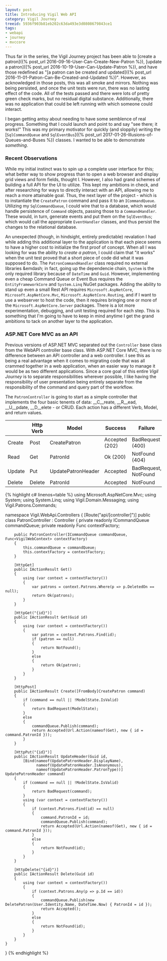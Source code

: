 ```yaml
---
layout: post
title: Introducing Vigil Web API
category: Vigil Journey
treeid: 5936f903b81eb202c63da493e3d0808679843ce1
tags:
- webapi
- journey
- mvccore
---
```


Thus far in the series, the Vigil Journey project has been able to [create a patron]({% post_url 2016-09-16-User-Can-Create-New-Patron %}), [update a patron]({% post_url 2016-10-19-User-Can-Update-Patron %}), and have those redefined as "[a patron can be created and updated]({% post_url 2016-11-01-Patron-Can-Be-Created-and-Updated %})". However, as acknowledged in those posts, this was all smoke and mirrors. Nothing was being persisted, and once the unit tests were run, there was no lasting effect of the code. All of the tests passed and there were lots of pretty green check marks, but no residual digital substance. Additionally, there was no application that could be left running with which someone could interact.

I began getting antsy about needing to have some semblence of real progress. Something that I could launch and point to and say "see there; it works!" This was my primary motivator for quickly (and sloppily) writing the [`SqlCommandQueue` and `SqlEventBus`]({% post_url 2017-01-26-Illusions-of-Queues-and-Buses %}) classes. I wanted to be able to demonstrate _something_.

### Recent Observations

While my initial instinct was to spin up a complete user interface for this; what better way to show progress than to open a web browser and display grid views and form fields, thought I. However, I also had grand schemes of building a full API for the UI to utilize. This kept my ambitions in check, and after researching for ways to directly interact with an API, allowing me to reach a more attainable goal. Thus, the next  layer of the project - which is to instantiate the `CreatePatron` command and pass it to an `ICommandQueue`. Utilizing my `SqlCommandQueue`, I could wire that to a database, which would handle persistence of `Command` objects, passing those to a `CommandHandler`. These would, in turn, generate events and put them on the `SqlEventBus`; which would call the appropriate `EventHandler` classes, and thus persist the changes to the relational database.

An unexpected (though, in hindsight, entirely predictable) revalation I had while adding this additional layer to the application is that each piece seems to have a higher cost to initialize the first proof of concept. When all I was looking for was the ability to _create a patron_, I could claim that "it works" when the unit test proved that a short piece of code did what it was supposed to do. The `PatronCommandHandler` class required no external libraries &emdash; in fact, going up the dependencie chain, `System` is the only required library because of `DateTime` and `Guid`. However, implementing even a cheap Command Queue or Event Bus requires the `EntityFrameworkCore` and `System.Linq` NuGet packages. Adding the ability to stand up even a small Rest API requires `Microsoft.AspNetCore`, `Microsoft.AspNetCore.Mvc`, `Microsoft.AspNetCore.Routing`, and if I want to use a webserver to host the code, then it requires bringing one or more of the `Microsoft.AspNetCore.Server` packages. There is a lot more experimentation, debugging, and unit testing required for each step. This is something that I'm going to have to keep in mind anytime I get the grand ambitions to tack on another layer to the application.

### ASP.NET Core MVC as an API

Previous versions of ASP.NET MVC separated out the `Controller` base class from the WebAPI controller base class. With ASP.NET Core MVC, there is no difference between an API controller and a web controller. I see this as being a real advantage when it comes to migrating code that was all crammed together in a web application, when an easier way to manage it would be as two different applications. Since a core goal of this entire _Vigil Journey_ is to separate responsibilities wherever possible, I like having the responsibility of user presentation being entirely separate from the responsibility of the command and query part of the workflow.

The `PatronController` is going to start as a simple controller that implements the four basic tenents of data: __C__reate, __R__ead, __U__pdate, __D__elete - or CRUD. Each action has a different Verb, Model, and return values.

|        | Http Verb | Model              | Success        | Failure              |
|--------|-----------|--------------------|----------------|----------------------|
| Create | Post      | CreatePatron       | Accepted (202) | BadRequest (400)     |
| Read   | Get       | PatronId           | Ok (200)       | NotFound (404)       |
| Update | Put       | UpdatePatronHeader | Accepted       | BadRequest, NotFound |
| Delete | Delete    | PatronId           | Accepted       | NotFound             |

{% highlight c# linenos=table %}
using Microsoft.AspNetCore.Mvc;
using System;
using System.Linq;
using Vigil.Domain.Messaging;
using Vigil.Patrons.Commands;

namespace Vigil.WebApi.Controllers
{
    [Route("api/[controller]")]
    public class PatronController : Controller
    {
        private readonly ICommandQueue commandQueue;
        private readonly Func<VigilWebContext> contextFactory;

        public PatronController(ICommandQueue commandQueue, Func<VigilWebContext> contextFactory)
        {
            this.commandQueue = commandQueue;
            this.contextFactory = contextFactory;
        }

        [HttpGet]
        public IActionResult Get()
        {
            using (var context = contextFactory())
            {
                var patrons = context.Patrons.Where(p => p.DeletedOn == null);
                return Ok(patrons);
            }
        }

        [HttpGet("{id}")]
        public IActionResult Get(Guid id)
        {
            using (var context = contextFactory())
            {
                var patron = context.Patrons.Find(id);
                if (patron == null)
                {
                    return NotFound();
                }
                else
                {
                    return Ok(patron);
                }
            }
        }

        [HttpPost]
        public IActionResult Create([FromBody]CreatePatron command)
        {
            if (command == null || !ModelState.IsValid)
            {
                return BadRequest(ModelState);
            }
            else
            {
                commandQueue.Publish(command);
                return Accepted(Url.Action(nameof(Get), new { id = command.PatronId }));
            }
        }

        [HttpPut("{id}")]
        public IActionResult UpdateHeader(Guid id,
            [Bind(nameof(UpdatePatronHeader.DisplayName),
                  nameof(UpdatePatronHeader.IsAnonymous),
                  nameof(UpdatePatronHeader.PatronType))] UpdatePatronHeader command)
        {
            if (command == null || !ModelState.IsValid)
            {
                return BadRequest(command);
            }
            using (var context = contextFactory())
            {
                if (context.Patrons.Find(id) == null)
                {
                    command.PatronId = id;
                    commandQueue.Publish(command);
                    return Accepted(Url.Action(nameof(Get), new { id = command.PatronId }));
                }
                else
                {
                    return NotFound(id);
                }
            }
        }

        [HttpDelete("{id}")]
        public IActionResult Delete(Guid id)
        {
            using (var context = contextFactory())
            {
                if (context.Patrons.Any(p => p.Id == id))
                {
                    commandQueue.Publish(new DeletePatron(User.Identity.Name, DateTime.Now) { PatronId = id });
                    return Accepted();
                }
                else
                {
                    return NotFound(id);
                }
            }
        }
    }
}
{% endhighlight %}